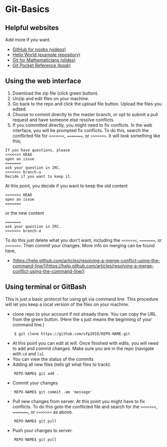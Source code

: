 # Git-Basics

## Helpful websites
Add more if you want. 

* [GitHub for noobs (videos)](https://www.youtube.com/results?search_query=github+for+noobs)
* [Hello World (example repository)](https://guides.github.com/activities/hello-world/#repository )
* [Git for Mathematicians (slides)](https://www.konradvoelkel.com/wp-content/uploads/git-for-math.pdf)
* [Git Pocket Reference (book)](https://www.amazon.com/Git-Pocket-Guide-Working-Introduction/dp/1449325866/)

## Using the web interface


1. Download the zip file (click green button).
1. Unzip and edit files on your machine.
1. Go back to the repo and click the upload file button. Upload the files you edited. 
1. Choose to commit directly to the master branch, or opt to submit a pull request and have someone else resolve conflicts.
1. If you committed directly, you might need to fix conflicts. In the web interface, you will be prompted fix conflicts. To do this, search the conflicted file for `<<<<<<<`, `=======`, or `>>>>>>>`. It will look something like this;
```
If you have questions, please
<<<<<<< HEAD
open an issue
=======
ask your question in IRC.
>>>>>>> branch-a
Decide if you want to keep it. 
```
At this point, you decide if you want to keep the old content
```
<<<<<<< HEAD
open an issue
=======
```
or the new content
```
=======
ask your question in IRC.
>>>>>>> branch-a
```
To do this just delete what you don't want, including the `<<<<<<<`, `=======`, or `>>>>>>>`. Then commit your changes. More info on merging can be found here,

* [https://help.github.com/articles/resolving-a-merge-conflict-using-the-command-line/](https://help.github.com/articles/resolving-a-merge-conflict-using-the-command-line/)

## Using terminal or GitBash

This is just a basic protocol for using git via command line. This procedure will let you keep a local version of the files on your machine. 

* clone repo to your account if not already there. You can copy the URL from the green button. (Here the `$` just means the beginning of your command line.)
``` 
	$ git clone https://github.com/ufp2018/REPO-NAME.git
```
* At this point you can edit at will. Once finished with edits, you will need to add and commit changes. Make sure you are in the repo (navigate with `cd` and `ls`). 
* You can view the status of the commits 
* Adding all new files (tells git what files to track):
``` 
	REPO-NAME$ git add .
 ```
* Commit your changes
```
	REPO-NAME$ git commit -am 'message'
```
* Pull new changes from server. At this point you might have to fix conflicts. To do this goto the conflicted file and search for the `<<<<<<<`, `=======`, or `>>>>>>>` as above. 
```
	REPO-NAME$ git pull
```
* Push your changes to server.
```
	REPO-NAME$ git pull
```





